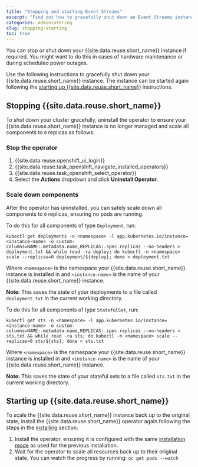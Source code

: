 ```yaml
---
title: "Stopping and starting Event Streams"
excerpt: "Find out how to gracefully shut down an Event Streams instance, for example, in preparation for maintenance."
categories: administering
slug: stopping-starting
toc: true
---
```


You can stop or shut down your {{site.data.reuse.short_name}} instance if required.
You might want to do this in cases of hardware maintenance or during scheduled power outages.

Use the following instructions to gracefully shut down your {{site.data.reuse.short_name}} instance. The instance can be started again following the [starting up {{site.data.reuse.short_name}}](#starting-up-event-streams) instructions.

## Stopping {{site.data.reuse.short_name}}

To shut down your cluster gracefully, uninstall the operator to ensure your {{site.data.reuse.short_name}} instance is no longer managed and scale all components to `0` replicas as follows:

### Stop the operator

1. {{site.data.reuse.openshift_ui_login}}
2. {{site.data.reuse.task_openshift_navigate_installed_operators}}
3. {{site.data.reuse.task_openshift_select_operator}}
4. Select the **Actions** dropdown and click **Uninstall Operator**.

### Scale down components

After the operator has uninstalled, you can safely scale down all components to `0` replicas, ensuring no pods are running.

To do this for all components of type `Deployment`, run:

```
kubectl get deployments -n <namespace> -l app.kubernetes.io/instance=<instance-name> -o custom-columns=NAME:.metadata.name,REPLICAS:.spec.replicas --no-headers > deployment.txt && while read -ra deploy; do kubectl -n <namespace> scale --replicas=0 deployment/${deploy}; done < deployment.txt
```

Where `<namespace>` is the namespace your {{site.data.reuse.short_name}} instance is installed in and `<instance-name>` is the name of your {{site.data.reuse.short_name}} instance.

**Note:** This saves the state of your deployments to a file called `deployment.txt` in the current working directory.

To do this for all components of type `StatefulSet`, run:

```
kubectl get sts -n <namespace> -l app.kubernetes.io/instance=<instance-name> -o custom-columns=NAME:.metadata.name,REPLICAS:.spec.replicas --no-headers > sts.txt && while read -ra sts; do kubectl -n <namespace> scale --replicas=0 sts/${sts}; done < sts.txt
```

Where `<namespace>` is the namespace your {{site.data.reuse.short_name}} instance is installed in and `<instance-name>` is the name of your {{site.data.reuse.short_name}} instance.

**Note:** This saves the state of your stateful sets to a file called `sts.txt` in the current working directory.

## Starting up {{site.data.reuse.short_name}}

To scale the {{site.data.reuse.short_name}} instance back up to the original state, install the {{site.data.reuse.short_name}} operator again following the steps in the [installing](../../installing/installing/#install-the-event-streams-operator) section.

1. Install the operator, ensuring it is configured with the same [installation mode](../../installing/installing/#choosing-operator-installation-mode) as used for the previous installation.
2. Wait for the operator to scale all resources back up to their original state. You can watch the progress by running:
   `oc get pods --watch`
